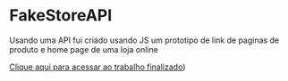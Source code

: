 # FakeStoreAPI
Usando uma API fui criado usando JS um prototipo de link de paginas de produto e home page de uma loja online

[Clique aqui para acessar ao trabalho finalizado](https://galinhafrita.github.io/FakeStoreAPI/))

